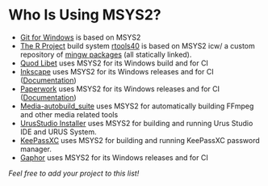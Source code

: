 # Who Is Using MSYS2?

* [Git for Windows](https://gitforwindows.org/) is based on MSYS2
* [The R Project](https://www.r-project.org/) build system [rtools40](https://cran.r-project.org/bin/windows/Rtools) is based on MSYS2 icw/ a custom repository of [mingw packages](https://github.com/r-windows/rtools-packages) (all statically linked).
* [Quod Libet](https://quodlibet.readthedocs.io) uses MSYS2 for its Windows
  build and for CI
* [Inkscape](https://inkscape.org) uses MSYS2 for its Windows releases and for CI ([Documentation](https://wiki.inkscape.org/wiki/index.php?title=Compiling_Inkscape_on_Windows_with_MSYS2))
* [Paperwork](https://openpaper.work) uses MSYS2 for its Windows releases and for CI ([Documentation](https://gitlab.gnome.org/World/OpenPaperwork/paperwork/-/blob/master/doc/devel.windows.markdown))
* [Media-autobuild_suite](https://github.com/m-ab-s/media-autobuild_suite) uses MSYS2 for automatically building FFmpeg and other media related tools
* [UrusStudio Installer](https://github.com/UrusTeam/urusstudio_installer) uses MSYS2 for building and running Urus Studio IDE and URUS System.
* [KeePassXC](https://github.com/keepassxreboot/keepassxc) uses MSYS2 for building and running KeePassXC password manager.
* [Gaphor](https://gaphor.org) uses MSYS2 for its Windows releases and for CI

*Feel free to add your project to this list!*
